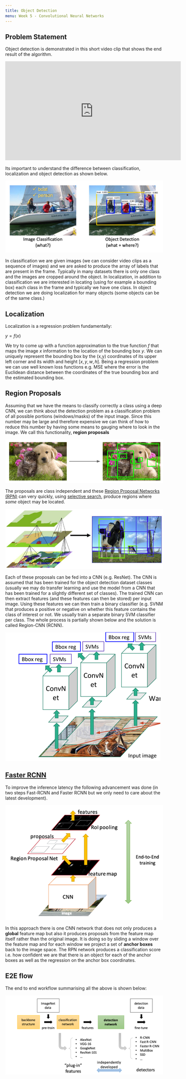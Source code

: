 ```yaml
---
title: Object Detection 
menu: Week 5 - Convolutional Neural Networks
---
```


## Problem Statement 
Object detection is demonstrated in this short video clip that shows the end result of the algorithm. 

<iframe width="560" height="315" src="https://www.youtube.com/embed/WZmSMkK9VuA" frameborder="0" allow="accelerometer; autoplay; encrypted-media; gyroscope; picture-in-picture" allowfullscreen></iframe>

Its important to understand the difference between classification, localization and object detection as shown below.

![classification-detection](images/classification-detection.png)

In classification we are given images (we can consider video clips as a sequence of images) and we are asked to produce the array of labels that are present in the frame. Typically in many datasets there is only one class and the images are cropped around the object. In localization, in addition to classification we are interested in locating (using for example a bounding box) each class in the frame and typically we have one class. In object detection we are doing localization for many objects (some objects can be of the same class.)

## Localization

Localization is a regression problem fundamentally: 

$y = f(x)$

We try to come up with a function approximation to the true function $f$ that maps the image $x$ information to the location of the bounding box $y$. We can uniquely represent the bounding box by the (x,y) coordinates of its upper left corner and its width and height $[x,y,w,h]$. Being a regression problem we can use well known loss functions e.g. MSE where the error is the Euclidean distance between the coordinates of the true bounding box and the estimated bounding box. 

## Region Proposals 

Assuming that we have the means to classify correctly a class using a deep CNN, we can think about the detection problem as a classification problem of all possible portions (windows/masks) of the input image. Since this number may be large and therefore expensive we can think of how to reduce this number by having some means to gauging where to look in the image. We call this functionality, **region proposals**

![region-proposals](images/region-proposals.png)

The proposals are class independent and these [Region Proposal Networks (RPN)](https://arxiv.org/pdf/1311.2524.pdf) can very quickly, using [selective search](http://www.huppelen.nl/publications/selectiveSearchDraft.pdf),  produce regions where *some* object may be located. 

![selective-search](images/selective-search.png)

Each of these proposals can be fed into a CNN (e.g. ResNet). The CNN is assumed that has been trained for the object detection dataset classes (usually we may do transfer learning and use the model from a CNN that has been trained for a slightly different set of classes). The trained CNN can then extract features (and these features can then be stored) per input image. Using these features we can then train a binary classifier (e.g. SVNM that produces a positive or negative on whether this feature contains the class of interest or not. We usually train a separate binary SVM classifier per class. The whole process is partially shown below and the solution is called Region-CNN (RCNN). 

![rcnn](images/rcnn.png)


## [Faster RCNN](https://arxiv.org/abs/1506.01497)
To improve the inference latency the following advancement was done (in two steps Fast-RCNN and Faster RCNN but we only need to care about the latest development).

![faster-rcnn](images/faster-rcnn.png)

In this approach there is one CNN network that does not only produces a **global** feature map but also it produces proposals from the feature map itself rather than the original image. It is doing so by sliding a window over the feature map and for each window we project a set of **anchor boxes** back to the image space. The RPN network produces a classification score i.e. how confident we are that there is an object for each of the anchor boxes as well as the regression on the anchor box coordinates. 

## E2E flow

The end to end workflow summarising all the above is shown below:

![object-detection-e2e](images/object-detection-e2e.png)


<!-- 
https://github.com/rafaelpadilla/Object-Detection-Metrics -->